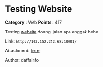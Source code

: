 # Testing Website

**Category** : Web
**Points** : 417

Testing [website](http://103.152.242.68:10001/) doang, jalan apa enggak hehe

Link: `http://103.152.242.68:10001/`
Attachment: [here](https://drive.google.com/file/d/1dahN6yEFVOn-GM7iRcTso4-QW-Vt7ytT/view?usp=sharing)

Author: daffainfo



